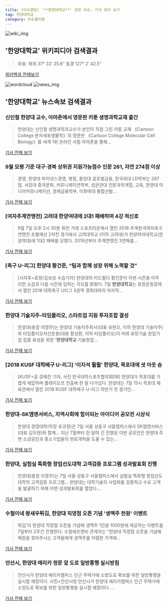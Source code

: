 ```yaml
---
title: (이슈클립) '**한양대학교**' 관련 이슈, 기사 모아 보기
tag: 한양대학교
category: 이슈클리핑
---
```

![wiki_img](https://user-images.githubusercontent.com/42597476/44503234-41136a80-a6d0-11e8-9071-6fc6418eafe4.png)
## **'**한양대학교**'** 위키피디아 검색결과
>좌표: 북위 37° 33′ 25.6″ 동경 127° 2′ 42.5″

<a href="https://ko.wikipedia.org/wiki/한양대학교" target="_blank">위키백과 전체보기</a>

![wordcloud](https://s3.ap-northeast-2.amazonaws.com/lyrics101-wordcloud/2018-09-09-1536475824.png)
![news_img](https://user-images.githubusercontent.com/42597476/44507050-1206f400-a6e4-11e8-8d98-7ffbfebb353f.png)
## **'**한양대학교**'** 뉴스속보 검색결과
### 신인철 한양대 교수, 아마존에서 영문판 카툰 생명과학교재 출간

>한양대는 신인철 생명과학과교수가 본인이 직접 그린 카툰 교재 《Cartoon College 분자세포생물학》의 영문판 《Cartoon College Molecular Cell Biology》를 세계 1위 온라인 서점 아마존을 통해...

<a href="http://news.unn.net/news/articleView.html?idxno=194213" target="_blank">기사 전체 보기</a>

### 9월 모평 기준 대구·경북 상위권 지원가능점수 인문 261, 자연 274점 이상

>경영, 한양대 파이낸스경영, 행정, 중앙대 글로벌금융, 한국외대 LD학부는 287점, 서강대 중국문화, 커뮤니케이션학부, 성균관대 인문과학계열, 교육, 한양대 미디어커뮤니케이션, 경제금융학부, 이화여대 통합선발...

<a href="http://www.newsis.com/view/?id=NISX20180909_0000413266&cID=10810&pID=10800" target="_blank">기사 전체 보기</a>

### [여자추계연맹전] 고려대 한양여대에 2대1 패배하며 4강 적신호

>9월 7일 오후 2시 30분 화천 거례 스포츠타운에서 열린 2018 추계한국여자축구연맹전 조별예선 2차전 경기에서 고려대학교 (이하 고려대)가 한양여자대학교(한양여대)에 1대2 패배를 당했다. 2015년부터 추계연맹전 3연패를...

<a href="http://sports.news.naver.com/general/news/read.nhn?oid=568&aid=0000000550" target="_blank">기사 전체 보기</a>

### [축구 U-리그] 한양대 황건준, “팀과 함께 성장 위해 노력할 것”

>[사자후=효창/김보성 수습기자] 한양대의 미드필더 황건준이 이번 시즌을 마무리한 소감과 다음 시즌에 임하는 각오를 밝혔다. 7일 **한양대학교**는 효창운동장에서 열린 2018 대학축구 U리그 3권역 경희대와의 마지막...

<a href="http://sports.news.naver.com/general/news/read.nhn?oid=569&aid=0000000361" target="_blank">기사 전체 보기</a>

### 한양대 기술지주-타임폴리오, 스타트업 지원 투자조합 결성

>한양대(총장 이영무)는 한양대 기술지주회사(대표 유현오, 이하 한양대 기술지주)와 타임폴리오자산운용(대표 황성환, 이하 타임폴리오)이 미래 유망기술 창업기업 집중 육성을 위한 '**한양대학교** 기술창업...

<a href="http://news.unn.net/news/articleView.html?idxno=194192" target="_blank">기사 전체 보기</a>

### [2018 KUSF 대학배구 U-리그] ‘이지석 훨훨’ 한양대, 목포대에 셧 아웃 승

>[KUSF=글 강예진 기자, 사진 한국대학스포츠협의회DB] 한양대가 목포대를 가볍게 제압하며 플레이오프 진출에 한 발 다가섰다. 한양대는 7일 15시 목포대 체육관에서 열린 2018 KUSF 대학배구 U-리그 하반기 첫 경기인...

<a href="http://sports.news.naver.com/general/news/read.nhn?oid=573&aid=0000001896" target="_blank">기사 전체 보기</a>

### 한양대-SK엠앤서비스, 지역사회에 힘이되는 아이디어 공모전 시상식

>한양대 경영대학(학장 유규창)은 7일 서울 성동구 서울캠퍼스에서 SK엠앤서비스(대표 김두현)와 함께... 지난 7월부터 한 달여 간 진행된 이번 공모전은 한양대 주변 소상공인과 중소기업들의 판로개척을 도울 수 있는...

<a href="http://www.newscj.com/news/articleView.html?idxno=553051" target="_blank">기사 전체 보기</a>

### 한양대, 실험실 특화형 창업선도대학 고객검증 프로그램 성과발표회 진행

>한양대(총장 이영무)는 7일 서울 성동구 서울캠퍼스에서 실험실 특화형 창업선도대학의 고객검증 프로그램... 한양대는 대학기술의 사업화를 검증하고 수요 고객을 발굴하기 위해 이번 성과발표회를 열었다....

<a href="http://www.newscj.com/news/articleView.html?idxno=553080" target="_blank">기사 전체 보기</a>

### 수철이네 왕새우튀김, 한양대 직영점 오픈 기념 '생맥주 천원' 이벤트

>튀김'이 한양대 직영점 오픈을 기념해 생맥주 1잔을 1000원에 제공하는 이벤트를 7일부터 2주간 진행한다. 수철에프앤비 관계자는 "한양대 직영점 오픈을 기념해 매장을 찾아주시는 고객들에게 생맥주를 저렴한 가격에...

<a href="http://www.segyefn.com/newsView/20180907001752?OutUrl=naver" target="_blank">기사 전체 보기</a>

### 안산시, 한양대 에리카 정문 앞 도로 일방통행 실시방침

>안산시가 한양대 에리카캠퍼스 인근 주택가에 소방도로 확보를 위한 일방통행을 실시할 예정이다. 사진=안산시청 안산시가 한양대 에리카캠퍼스 인근 주택가에 소방도로 확보를 위한 일방통행을 실시할 예정이다....

<a href="http://www.joongboo.com/news/articleView.html?idxno=1284919" target="_blank">기사 전체 보기</a>


